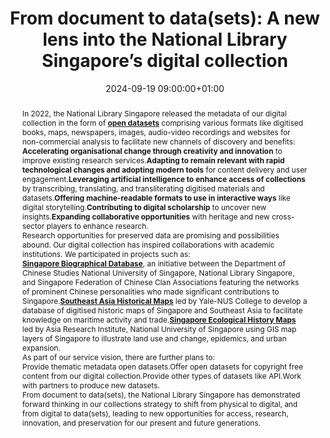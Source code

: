 ---
abstract: "In 2022, the National Library Singapore released the metadata of our digital
  collection in the form of **[open datasets][1]** comprising various formats like
  digitised books, maps, newspapers, images, audio-video recordings and websites for
  non-commercial analysis to facilitate new channels of discovery and benefits:\n\n1.\t**Accelerating
  organisational change through creativity and innovation** to improve existing research
  services.\n2.\t**Adapting to remain relevant with rapid technological changes and
  adopting modern tools** for content delivery and user engagement.\n3.\t**Leveraging
  artificial intelligence to enhance access of collections** by transcribing, translating,
  and transliterating digitised materials and datasets.\n4.\t**Offering machine-readable
  formats to use in interactive ways** like digital storytelling.\n5.\t**Contributing
  to digital scholarship** to uncover new insights.\n6.\t**Expanding collaborative
  opportunities** with heritage and new cross-sector players to enhance research.\n\nResearch
  opportunities for preserved data are promising and possibilities abound. Our digital
  collection has inspired collaborations with academic institutions. We participated
  in projects such as:\n\n1.\t**[Singapore Biographical Database][2]**, an initiative
  between the Department of Chinese Studies National University of Singapore, National
  Library Singapore, and Singapore Federation of Chinese Clan Associations featuring
  the networks of prominent Chinese personalities who made significant contributions
  to Singapore. \n2.\t**[Southeast Asia Historical Maps][3]** led by Yale-NUS College
  to develop a database of digitised historic maps of Singapore and Southeast Asia
  to facilitate knowledge on maritime activity and trade.\n3.\t**[Singapore Ecological
  History Maps][4]** led by Asia Research Institute, National University of Singapore
  using GIS map layers of Singapore to illustrate land use and change, epidemics,
  and urban expansion.\n\nAs part of our service vision, there are further plans to:\n\n1.\tProvide
  thematic metadata open datasets.\n2.\tOffer open datasets for copyright free content
  from our digital collection.\n3.\tProvide other types of datasets like API.\n4.\tWork
  with partners to produce new datasets. \n\nFrom document to data(sets), the National
  Library Singapore has demonstrated forward thinking in our collections strategy
  to shift from physical to digital, and from digital to data(sets), leading to new
  opportunities for access, research, innovation, and preservation for our present
  and future generations.\n\n\n  [1]: https://www.nlb.gov.sg/main/discover-and-learn/discover-our-collections/National-Library-Datasets\n
  \ [2]: https://sbdb.nus.edu.sg/\n  [3]: https://historicalmaps.yale-nus.edu.sg/\n
  \ [4]: https://nus.edu.sg/nuslibraries/dsprojects/singapore_ecological_history_map/index.html"
creators:
- Belinda Chan
date: 2024-09-19 09:00:00+01:00
document_url: https://doi.org/10.5281/zenodo.13341041
grand_parent: iPRES
institutions: []
keywords:
- managing access
- from document to data
landing_page_url: https://zenodo.org/records/13341041
language: eng
layout: publication
license: Creative Commons Attribution Share-Alike 4.0 (CC-BY-SA-4.0)
notes_url: ''
parent: iPRES 2024
publication_type: poster
size: null
slides_url: ''
source_name: iPRES
stream_url: ''
title: 'From document to data(sets): A new lens into the National Library Singapore’s
  digital collection'
year: 2024
---